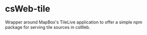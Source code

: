 # csWeb-tile
Wrapper around MapBox's TileLive application to offer a simple npm package for serving tile sources in csWeb.
